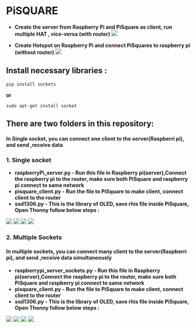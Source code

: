 # PiSQUARE

* **Create the server from Raspberry Pi and PiSquare as client, run multiple HAT , vice-versa (with router)**
    <img src = "https://github.com/sbcshop/PiSquare/blob/main/images/gif1.gif" />
    
* **Create Hotspot on Raspberry Pi and connect PiSquares to raspberry pi (without router)**
    <img src = "https://github.com/sbcshop/PiSquare/blob/main/images/gif4.gif" />
    
    
## Install necessary libraries :
```pip install sockets```

**or**

```sudo apt-get install socket```

## There are two folders in this repository:  
#### In Single socket, you can connect one client to the server(Raspberri pi), and send ,receive data
### 1. Single socket
   * **raspberryPi_server.py - Run this file in Raspberry pi(server),Connect the raspberry pi to the router, make sure both PiSquare and raspberry pi connect to same network**
   * **pisquare_client.py - Run the file to PiSquare to make client, connect client to the router** 
   * **ssd1306.py - This is the library of OLED, save rhis file inside PiSquare, Open Thonny follow below steps :**
   <img src = "https://github.com/sbcshop/PiSquare/blob/main/images/img7.png" />
   <img src = "https://github.com/sbcshop/PiSquare/blob/main/images/img10.png" />
   <img src = "https://github.com/sbcshop/PiSquare/blob/main/images/img9.png" />
   <img src = "https://github.com/sbcshop/PiSquare/blob/main/images/img8.png" />




### 2. Multiple Sockets
#### In multiple sockets, you can connect many client to the server(Raspberri pi), and send ,receive data simultaneously
   * **raspberrypi_server_sockets.py - Run this file in Raspberry pi(server),Connect the raspberry pi to the router, make sure both PiSquare and raspberry pi connect to same          network**
   * **pisquare_client.py - Run the file to PiSquare to make client, connect client to the router** 
   * **ssd1306.py - This is the library of OLED, save rhis file inside PiSquare, Open Thonny follow below steps :**
   <img src = "https://github.com/sbcshop/PiSquare/blob/main/images/img7.png" />
   <img src = "https://github.com/sbcshop/PiSquare/blob/main/images/img10.png" />
   <img src = "https://github.com/sbcshop/PiSquare/blob/main/images/img9.png" />
   <img src = "https://github.com/sbcshop/PiSquare/blob/main/images/img8.png" />
